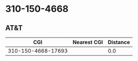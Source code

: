 # 310-150-4668
## AT&T


| CGI | Nearest CGI | Distance |
|-----|-------------|----------|
| 310-150-4668-17693 |  | 0.0 |

